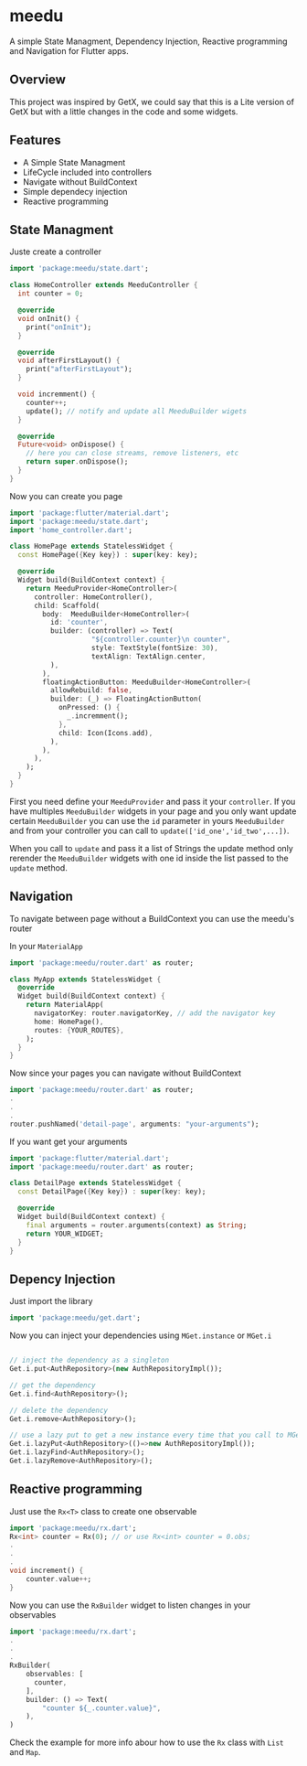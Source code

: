 # meedu

A simple State Managment, Dependency Injection, Reactive programming and Navigation for Flutter apps.

## Overview

This project was inspired by GetX, we could say that this is a Lite version of GetX but with a little changes in the code and some widgets.

## Features

- A Simple State Managment
- LifeCycle included into controllers
- Navigate without BuildContext
- Simple dependecy injection
- Reactive programming

## State Managment

Juste create a controller

```dart
import 'package:meedu/state.dart';

class HomeController extends MeeduController {
  int counter = 0;

  @override
  void onInit() {
    print("onInit");
  }

  @override
  void afterFirstLayout() {
    print("afterFirstLayout");
  }

  void incremment() {
    counter++;
    update(); // notify and update all MeeduBuilder wigets
  }

  @override
  Future<void> onDispose() {
    // here you can close streams, remove listeners, etc
    return super.onDispose();
  }
}
```

Now you can create you page

```dart
import 'package:flutter/material.dart';
import 'package:meedu/state.dart';
import 'home_controller.dart';

class HomePage extends StatelessWidget {
  const HomePage({Key key}) : super(key: key);

  @override
  Widget build(BuildContext context) {
    return MeeduProvider<HomeController>(
      controller: HomeController(),
      child: Scaffold(
        body:  MeeduBuilder<HomeController>(
          id: 'counter',
          builder: (controller) => Text(
                    "${controller.counter}\n counter",
                    style: TextStyle(fontSize: 30),
                    textAlign: TextAlign.center,
          ),
        ),
        floatingActionButton: MeeduBuilder<HomeController>(
          allowRebuild: false,
          builder: (_) => FloatingActionButton(
            onPressed: () {
              _.incremment();
            },
            child: Icon(Icons.add),
          ),
        ),
      ),
    );
  }
}
```
First you need define your `MeeduProvider` and pass it your `controller`.
If you have multiples `MeeduBuilder` widgets in your page and you only want update certain `MeeduBuilder` you can use the `id` parameter in yours `MeeduBuilder` and from your controller you can call to `update(['id_one','id_two',...])`.

When you call to `update` and pass it a list of Strings the update method only rerender the `MeeduBuilder` widgets with one id inside the list passed to the `update` method.   


## Navigation
To navigate between page without a BuildContext you can use the meedu's router

In your `MaterialApp`
```dart
import 'package:meedu/router.dart' as router;

class MyApp extends StatelessWidget {
  @override
  Widget build(BuildContext context) {
    return MaterialApp(
      navigatorKey: router.navigatorKey, // add the navigator key
      home: HomePage(),
      routes: {YOUR_ROUTES},
    );
  }
}
```
Now since your pages you can navigate without BuildContext
```dart
import 'package:meedu/router.dart' as router;
.
.
.
router.pushNamed('detail-page', arguments: "your-arguments");
```

If you want get your arguments
```dart
import 'package:flutter/material.dart';
import 'package:meedu/router.dart' as router;

class DetailPage extends StatelessWidget {
  const DetailPage({Key key}) : super(key: key);

  @override
  Widget build(BuildContext context) {
    final arguments = router.arguments(context) as String;
    return YOUR_WIDGET;
  }
}
```


## Depency Injection
Just import the library
```dart
import 'package:meedu/get.dart';
```

Now you can inject your dependencies using `MGet.instance` or `MGet.i`

```dart

// inject the dependency as a singleton
Get.i.put<AuthRepository>(new AuthRepositoryImpl());

// get the dependency
Get.i.find<AuthRepository>();

// delete the dependency
Get.i.remove<AuthRepository>();

// use a lazy put to get a new instance every time that you call to MGet.i.lazyFind
Get.i.lazyPut<AuthRepository>(()=>new AuthRepositoryImpl());
Get.i.lazyFind<AuthRepository>();
Get.i.lazyRemove<AuthRepository>();
```

## Reactive programming
Just use the `Rx<T>` class to create one observable
```dart
import 'package:meedu/rx.dart';
Rx<int> counter = Rx(0); // or use Rx<int> counter = 0.obs;
.
.
.
void increment() {
    counter.value++;
}
```
Now you can use the `RxBuilder` widget to listen changes in your observables

```dart
import 'package:meedu/rx.dart';
.
.
.
RxBuilder(
    observables: [
      counter,
    ],
    builder: () => Text(
        "counter ${_.counter.value}",
    ),
)
```
Check the example for more info abour how to use the `Rx` class with `List` and `Map`.

